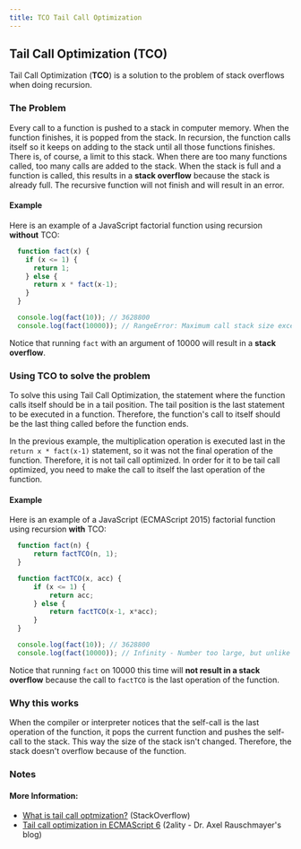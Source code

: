 ```yaml
---
title: TCO Tail Call Optimization
---
```

## Tail Call Optimization (TCO)

Tail Call Optimization (**TCO**) is a solution to the problem of stack overflows when doing recursion.

### The Problem
Every call to a function is pushed to a stack in computer memory. When the function finishes, it is popped from the stack. In recursion, the function calls itself so it keeps on adding to the stack until all those functions finishes. There is, of course, a limit to this stack. When there are too many functions called, too many calls are added to the stack. When the stack is full and a function is called, this results in a **stack overflow** because the stack is already full. The recursive function will not finish and will result in an error.

#### Example
Here is an example of a JavaScript factorial function using recursion **without** TCO:

```javascript
  function fact(x) {
    if (x <= 1) {
      return 1;
    } else {
      return x * fact(x-1);
    }
  }

  console.log(fact(10)); // 3628800
  console.log(fact(10000)); // RangeError: Maximum call stack size exceeded
```

Notice that running `fact` with an argument of 10000 will result in a **stack overflow**.

### Using TCO to solve the problem
To solve this using Tail Call Optimization, the statement where the function calls itself should be in a tail position. The tail position is the last statement to be executed in a function. Therefore, the function's call to itself should be the last thing called before the function ends.

In the previous example, the multiplication operation is executed last in the `return x * fact(x-1)` statement, so it was not the final operation of the function. Therefore, it is not tail call optimized. In order for it to be tail call optimized, you need to make the call to itself the last operation of the function.

#### Example
Here is an example of a JavaScript (ECMAScript 2015) factorial function using recursion **with** TCO:

```javascript
  function fact(n) {
      return factTCO(n, 1);
  }

  function factTCO(x, acc) {
      if (x <= 1) {
          return acc;
      } else {
          return factTCO(x-1, x*acc);
      }
  }

  console.log(fact(10)); // 3628800
  console.log(fact(10000)); // Infinity - Number too large, but unlike the unoptimized factorial, this does not result in stack overflow.
```

Notice that running `fact` on 10000 this time will **not result in a stack overflow** because the call to `factTCO` is the last operation of the function.

### Why this works
When the compiler or interpreter notices that the self-call is the last operation of the function, it pops the current function and pushes the self-call to the stack. This way the size of the stack isn't changed. Therefore, the stack doesn't overflow because of the function.

### Notes

#### More Information:
- [What is tail call optmization?](https://stackoverflow.com/questions/310974/what-is-tail-call-optimization) (StackOverflow)
- [Tail call optimization in ECMAScript 6](http://2ality.com/2015/06/tail-call-optimization.html) (2ality - Dr. Axel Rauschmayer's blog)
